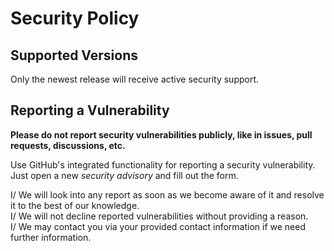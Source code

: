 # Security Policy

## Supported Versions

Only the newest release will receive active security support.

## Reporting a Vulnerability

**Please do not report security vulnerabilities publicly, like in issues, pull requests, discussions, etc.**

Use GitHub's integrated functionality for reporting a security vulnerability.
Just open a new *security advisory* and fill out the form.

I/ We will look into any report as soon as we become aware of it and resolve it to the best of our knowledge.<br/>
I/ We will not decline reported vulnerabilities without providing a reason.<br/>
I/ We may contact you via your provided contact information if we need further information.
